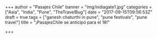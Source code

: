 +++
author = "Pasajes Chile"
banner = "img/indiagate1.jpg"
categories = ["Asia", "India", "Pune", "TheTravelBug"]
date = "2017-09-15T09:56:53Z"
draft = true
tags = ["ganesh chaturthi in pune", "pune festivals", "pune travel"]
title = "¡PasajesChile se anticipó para el 18!"

+++
